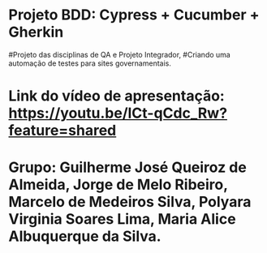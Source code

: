 # Projeto BDD: Cypress + Cucumber + Gherkin

#Projeto das disciplinas de QA e Projeto Integrador,
#Criando uma automação de testes para sites governamentais.


# Link do vídeo de apresentação: https://youtu.be/lCt-qCdc_Rw?feature=shared

# Grupo: Guilherme José Queiroz de Almeida, Jorge de Melo Ribeiro, Marcelo de Medeiros Silva, Polyara Virginia Soares Lima, Maria Alice Albuquerque da Silva.

